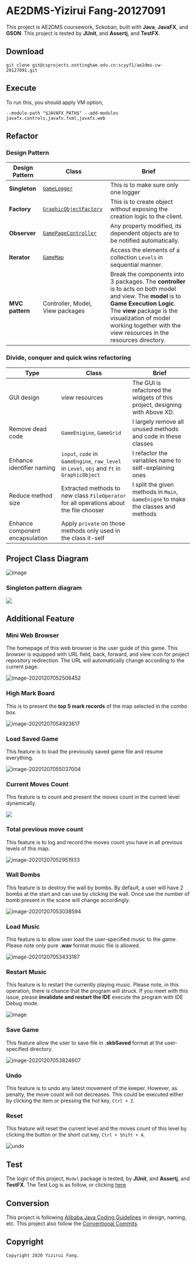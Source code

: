 # AE2DMS-Yizirui Fang-20127091

This project is AE2DMS coursework, Sokoban, built with **Java**, **JavaFX**, and **GSON**. This project is tested by **JUnit**, and **Assertj**, and **TestFX**.

## Download

```
git clone git@csprojects.nottingham.edu.cn:scyyf1/ae2dms-cw-20127091.git
```

## Execute

To run this, you should apply VM option,

```
--module-path "$JAVAFX_PATH$" --add-modules javafx.controls,javafx.fxml,javafx.web
```

## Refactor

### Design Pattern

| Design Pattern  | Class                            | Brief                                                        |
| --------------- | -------------------------------- | ------------------------------------------------------------ |
| **Singleton**   | [`GameLogger`]()                 | This is to make sure only one logger                         |
| **Factory**     | [`GraphicObjectFactory`]()       | This is to create object without exposing the creation logic to the client. |
| **Observer**    | [`GamePageController`]()         | Any property modified, its dependent objects are to be notified automatically. |
| **Iterator**    | [`GameMap`]()                    | Access the elements of a collection `Levels` in sequential manner. |
| **MVC pattern** | Controller, Model, View packages | Break the components into 3 packages. The **controller** is to acts on both model and view. The **model** is to **Game Execution Logic**. The **view** package is the visualization of model working together with the view resources in the resources directory. |



### Divide, conquer and quick wins refactoring

| Type                            | Class                                                        | Brief                                                        |
| ------------------------------- | ------------------------------------------------------------ | ------------------------------------------------------------ |
| GUI design                      | view resources                                               | The GUI is refactored the widgets of this project, designing with Above XD. |
| Remove dead code                | `GameEnigine`, `GameGrid`                                    | I largely remove all unused methods and code in  these classes |
| Enhance identifier naming       | `input`, `code` in `GameEngine`, `raw_level` in `Level`, `obj` and `ft` in `GraphicObject` | I refactor the variables name to self-explaining ones        |
| Reduce method size              | Extracted methods to new class `FileOperator` for all operations about the file chooser | I split the given methods in `Main`, `GameEnigne` to make the classes and methods |
| Enhance component encapsulation | Apply `private` on those methods only used in the class it-self |                                                              |

## Project Class Diagram

![image](docs/img/Class_Diagram_Overall.png)

### Singleton pattern diagram

![](docs/img/Class_Diagram1.png)

## Additional Feature

### Mini Web Browser

The homepage of this web browser is the user guide of this game. This browser is equipped with URL field, back, forward, and view icon for project repository redirection. The URL will automatically change according to the current page.

![image-20201207052506452](docs/img/web_broswer.png)

### High Mark Board

This is to present the **top 5 mark records** of the map selected in the combo box. 

![image-20201207054923617](docs/img/high_mark.png)

### Load Saved Game

This feature is to load the previously saved game file and resume everything.

![image-20201207055037004](docs/img/load_saved.png)

### Current Moves Count

This feature is to count and present the moves count in the current level dynamically. 

![](docs/img/moves_count.png)

### Total previous move count

This feature is to log and record the moves count you have in all previous levels of this map.

![image-20201207052951933](docs/img/total_previous.png)

### Wall Bombs

This feature is to destroy the wall by bombs. By default, a user will have 2 bombs at the start and can use by clicking the wall. Once use the number of bomb present in the scene will change accordingly.

![image-20201207053038594](docs/img/wall_bombs.png)

### Load Music

This feature is to allow user load the user-specified music to the game. Please note only pure **.wav** format music file is allowed.

![image-20201207053433187](docs/img/load_music.png) 

### Restart Music

This feature is to restart the currently playing music. Please note, in this operation, there is chance that the program will struck. If you meet with this issue, please   **invalidate and restart the IDE** execute the program with IDE Debug mode.

![image](docs/img/restart_music.png)

### Save Game

This feature allow the user to save file in **.skbSaved** format at the user-specified directory.

![image-20201207053824607](docs/img/save_game.png)

### Undo

This feature is to undo any latest movement of the keeper. However, as penalty, the move count will not decreases. This could be executed either by clicking the item or pressing the hot key, `Ctrl + Z`.

### Reset

This feature will reset the current level and the moves count of this level by clicking the button or the short cut key, `Ctrl + Shift + A`.

![undo](docs/img/undo.png)

## Test

The logic of this project, `Model` package is tested, by **JUnit**, and **Assertj**, and **TestFX**. The Test Log is as follow, or clicking [here](docs/test_log.md)

## Conversion

This project is following [Alibaba Java Coding Guidelines](https://github.com/alibaba/Alibaba-Java-Coding-Guidelines) in design, naming, etc. This project also follow the [Conventional Commits](https://www.conventionalcommits.org/en/v1.0.0/).

## Copyright

```
Copyright 2020 Yizirui Fang.
```